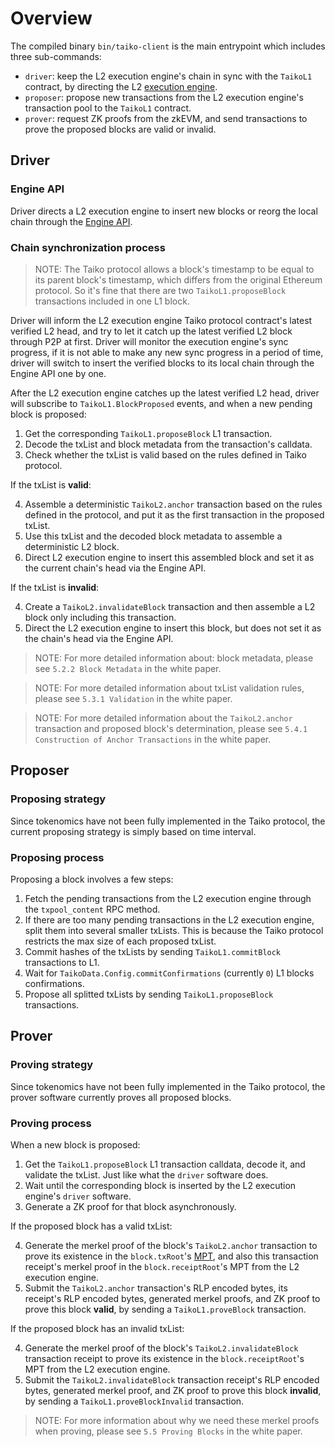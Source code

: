 # Overview

The compiled binary `bin/taiko-client` is the main entrypoint which includes three sub-commands:

- `driver`: keep the L2 execution engine's chain in sync with the `TaikoL1` contract, by directing the L2 [execution engine](https://ethereum.org/en/glossary/#execution-client).
- `proposer`: propose new transactions from the L2 execution engine's transaction pool to the `TaikoL1` contract.
- `prover`: request ZK proofs from the zkEVM, and send transactions to prove the proposed blocks are valid or invalid.

## Driver

### Engine API

Driver directs a L2 execution engine to insert new blocks or reorg the local chain through the [Engine API](https://github.com/ethereum/execution-apis/blob/main/src/engine/specification.md).

### Chain synchronization process

> NOTE: The Taiko protocol allows a block's timestamp to be equal to its parent block's timestamp, which differs from the original Ethereum protocol. So it's fine that there are two `TaikoL1.proposeBlock` transactions included in one L1 block.

Driver will inform the L2 execution engine Taiko protocol contract's latest verified L2 head, and try to let it catch up the latest verified L2 block through P2P at first. Driver will monitor the execution engine's sync progress, if it is not able to make any new sync progress in a period of time, driver will switch to insert the verified blocks to its local chain through the Engine API one by one.

After the L2 execution engine catches up the latest verified L2 head, driver will subscribe to `TaikoL1.BlockProposed` events, and when a new pending block is proposed:

1. Get the corresponding `TaikoL1.proposeBlock` L1 transaction.
2. Decode the txList and block metadata from the transaction's calldata.
3. Check whether the txList is valid based on the rules defined in Taiko protocol.

If the txList is **valid**:

4. Assemble a deterministic `TaikoL2.anchor` transaction based on the rules defined in the protocol, and put it as the first transaction in the proposed txList.
5. Use this txList and the decoded block metadata to assemble a deterministic L2 block.
6. Direct L2 execution engine to insert this assembled block and set it as the current chain's head via the Engine API.

If the txList is **invalid**:

4. Create a `TaikoL2.invalidateBlock` transaction and then assemble a L2 block only including this transaction.
5. Direct the L2 execution engine to insert this block, but does not set it as the chain's head via the Engine API.

> NOTE: For more detailed information about: block metadata, please see `5.2.2 Block Metadata` in the white paper.

> NOTE: For more detailed information about txList validation rules, please see `5.3.1 Validation` in the white paper.

> NOTE: For more detailed information about the `TaikoL2.anchor` transaction and proposed block's determination, please see `5.4.1 Construction of Anchor Transactions` in the white paper.

## Proposer

### Proposing strategy

Since tokenomics have not been fully implemented in the Taiko protocol, the current proposing strategy is simply based on time interval.

### Proposing process

Proposing a block involves a few steps:

1. Fetch the pending transactions from the L2 execution engine through the `txpool_content` RPC method.
2. If there are too many pending transactions in the L2 execution engine, split them into several smaller txLists. This is because the Taiko protocol restricts the max size of each proposed txList.
3. Commit hashes of the txLists by sending `TaikoL1.commitBlock` transactions to L1.
4. Wait for `TaikoData.Config.commitConfirmations` (currently `0`) L1 blocks confirmations.
5. Propose all splitted txLists by sending `TaikoL1.proposeBlock` transactions.

## Prover

### Proving strategy

Since tokenomics have not been fully implemented in the Taiko protocol, the prover software currently proves all proposed blocks.

### Proving process

When a new block is proposed:

1. Get the `TaikoL1.proposeBlock` L1 transaction calldata, decode it, and validate the txList. Just like what the `driver` software does.
2. Wait until the corresponding block is inserted by the L2 execution engine's `driver` software.
3. Generate a ZK proof for that block asynchronously.

If the proposed block has a valid txList:

4. Generate the merkel proof of the block's `TaikoL2.anchor` transaction to prove its existence in the `block.txRoot`'s [MPT](https://ethereum.org/en/developers/docs/data-structures-and-encoding/patricia-merkle-trie/), and also this transaction receipt's merkel proof in the `block.receiptRoot`'s MPT from the L2 execution engine.
5. Submit the `TaikoL2.anchor` transaction's RLP encoded bytes, its receipt's RLP encoded bytes, generated merkel proofs, and ZK proof to prove this block **valid**, by sending a `TaikoL1.proveBlock` transaction.

If the proposed block has an invalid txList:

4. Generate the merkel proof of the block's `TaikoL2.invalidateBlock` transaction receipt to prove its existence in the `block.receiptRoot`'s MPT from the L2 execution engine.
5. Submit the `TaikoL2.invalidateBlock` transaction receipt's RLP encoded bytes, generated merkel proof, and ZK proof to prove this block **invalid**, by sending a `TaikoL1.proveBlockInvalid` transaction.

> NOTE: For more information about why we need these merkel proofs when proving, please see `5.5 Proving Blocks` in the white paper.
